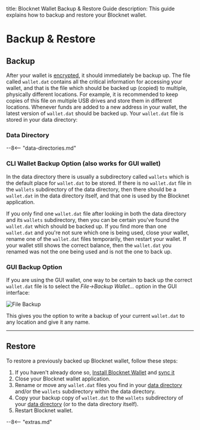 title: Blocknet Wallet  Backup & Restore Guide
description: This guide explains how to backup and restore your Blocknet wallet.

# Backup & Restore

## Backup

After your wallet is [encrypted](/wallet/encrypting), it should immediately be backup up. The file
called `wallet.dat` contains all the critical information for
accessing your wallet, and that is the file which should be backed up
(copied) to multiple, physically different locations. For example, it
is recommended to keep copies of this file on multiple USB drives and
store them in different locations. Whenever
funds are added to a new address in your wallet, the latest version of
`wallet.dat` should be backed up. Your `wallet.dat`
file is stored in your data directory:

### Data Directory

--8<-- "data-directories.md"

### CLI Wallet Backup Option (also works for GUI wallet) 

In the data directory there is usually a subdirectory called `wallets` which
is the default place for `wallet.dat` to be stored. If there is no
`wallet.dat` file in the `wallets` subdirectory of the data
directory, then there should be a `wallet.dat` in the data directory
itself, and that one is used by the Blocknet application.

If you only find one `wallet.dat` file after looking in both the data directory and its
`wallets` subdirectory, then you can be certain you've found the
`wallet.dat` which should be backed up. If you find more than one
`wallet.dat` and you're not sure which one is being used, close
your wallet, rename one of the `wallet.dat` files temporarily, then restart your
wallet. If your wallet still shows the correct balance, then the
`wallet.dat` you renamed was not the one being used and is not the one
to back up.

### GUI Backup Option

If you are using the GUI wallet, one way to be certain to back up the
correct `wallet.dat` file is to select the *File->Backup Wallet...*
option in the GUI interface:

![File Backup](/img/wallet/file-backup.png)

This gives you the option to write a
backup of your current `wallet.dat` to any location and give it any name.

---

## Restore

To restore a previously backed up Blocknet wallet, follow these steps:

1. If you haven't already done so,
   [Install Blocknet Wallet](/wallet/installation) and [sync it](/wallet/syncing)
1. Close your Blocknet wallet application.
1. Rename or move any `wallet.dat` files you find in your
[data directory](#data-directory) and/or the `wallets` subdirectory
within the data directory. 
1. Copy your backup copy of `wallet.dat` to the `wallets` subdirectory
   of your [data directory](#data-directory) (or to the data directory
   itself).
1. Restart Blocknet wallet.





<script type="text/javascript">
// read instructions for related links in ../snippets/extras.md
var relatedLinks = [];
</script>

--8<-- "extras.md"





